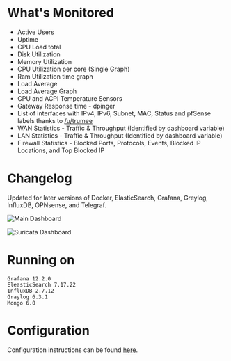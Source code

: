 # What's Monitored
- Active Users
- Uptime
- CPU Load total
- Disk Utilization
- Memory Utilization
- CPU Utilization per core (Single Graph)
- Ram Utilization time graph
- Load Average
- Load Average Graph
- CPU and ACPI Temperature Sensors
- Gateway Response time - dpinger
- List of interfaces with IPv4, IPv6, Subnet, MAC, Status and pfSense labels thanks to [/u/trumee](https://www.reddit.com/r/PFSENSE/comments/fsss8r/additional_grafana_dashboard/fmal0t6/)
- WAN Statistics - Traffic & Throughput (Identified by dashboard variable)
- LAN Statistics - Traffic & Throughput (Identified by dashboard variable)
- Firewall Statistics - Blocked Ports, Protocols, Events, Blocked IP Locations, and Top Blocked IP
# Changelog

Updated for later versions of Docker, ElasticSearch, Grafana, Greylog, InfluxDB, OPNsense, and Telegraf.

![Main Dashboard](Grafana-OPNsense.png)

![Suricata Dashboard](Grafana-OPNsense-Suricata.png)

# Running on

    Grafana 12.2.0
    EleasticSearch 7.17.22
    InfluxDB 2.7.12
    Graylog 6.3.1
    Mongo 6.0


# Configuration
Configuration instructions can be found [here](./configure.md).
